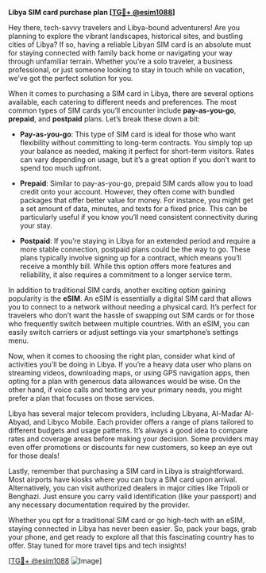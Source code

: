 **Libya SIM card purchase plan [[TG💪+ @esim1088](https://t.me/s/esim1088)]**

Hey there, tech-savvy travelers and Libya-bound adventurers! Are you planning to explore the vibrant landscapes, historical sites, and bustling cities of Libya? If so, having a reliable Libyan SIM card is an absolute must for staying connected with family back home or navigating your way through unfamiliar terrain. Whether you’re a solo traveler, a business professional, or just someone looking to stay in touch while on vacation, we’ve got the perfect solution for you.

When it comes to purchasing a SIM card in Libya, there are several options available, each catering to different needs and preferences. The most common types of SIM cards you’ll encounter include **pay-as-you-go**, **prepaid**, and **postpaid** plans. Let’s break these down a bit:

- **Pay-as-you-go**: This type of SIM card is ideal for those who want flexibility without committing to long-term contracts. You simply top up your balance as needed, making it perfect for short-term visitors. Rates can vary depending on usage, but it’s a great option if you don’t want to spend too much upfront.

- **Prepaid**: Similar to pay-as-you-go, prepaid SIM cards allow you to load credit onto your account. However, they often come with bundled packages that offer better value for money. For instance, you might get a set amount of data, minutes, and texts for a fixed price. This can be particularly useful if you know you’ll need consistent connectivity during your stay.

- **Postpaid**: If you’re staying in Libya for an extended period and require a more stable connection, postpaid plans could be the way to go. These plans typically involve signing up for a contract, which means you’ll receive a monthly bill. While this option offers more features and reliability, it also requires a commitment to a longer service term.

In addition to traditional SIM cards, another exciting option gaining popularity is the **eSIM**. An eSIM is essentially a digital SIM card that allows you to connect to a network without needing a physical card. It’s perfect for travelers who don’t want the hassle of swapping out SIM cards or for those who frequently switch between multiple countries. With an eSIM, you can easily switch carriers or adjust settings via your smartphone’s settings menu.

Now, when it comes to choosing the right plan, consider what kind of activities you’ll be doing in Libya. If you’re a heavy data user who plans on streaming videos, downloading maps, or using GPS navigation apps, then opting for a plan with generous data allowances would be wise. On the other hand, if voice calls and texting are your primary needs, you might prefer a plan that focuses on those services.

Libya has several major telecom providers, including Libyana, Al-Madar Al-Abyad, and Libyco Mobile. Each provider offers a range of plans tailored to different budgets and usage patterns. It’s always a good idea to compare rates and coverage areas before making your decision. Some providers may even offer promotions or discounts for new customers, so keep an eye out for those deals!

Lastly, remember that purchasing a SIM card in Libya is straightforward. Most airports have kiosks where you can buy a SIM card upon arrival. Alternatively, you can visit authorized dealers in major cities like Tripoli or Benghazi. Just ensure you carry valid identification (like your passport) and any necessary documentation required by the provider.

Whether you opt for a traditional SIM card or go high-tech with an eSIM, staying connected in Libya has never been easier. So, pack your bags, grab your phone, and get ready to explore all that this fascinating country has to offer. Stay tuned for more travel tips and tech insights!

[[TG💪+ @esim1088](https://t.me/s/esim1088) ![Image](https://i.postimg.cc/Y0z9fWf4/image.png)]
